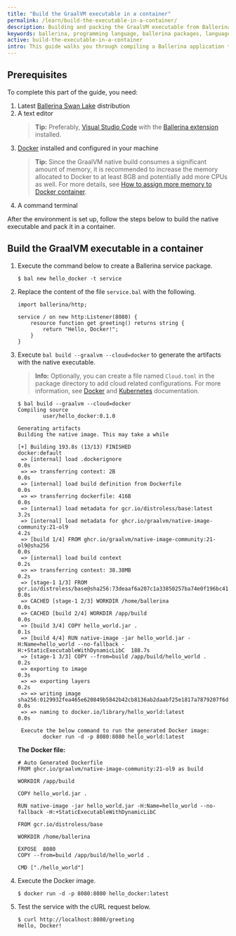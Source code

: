 ```yaml
---
title: "Build the GraalVM executable in a container"
permalink: /learn/build-the-executable-in-a-container/
description: Building and packing the GraalVM executable from Ballerina in a container. 
keywords: ballerina, programming language, ballerina packages, language-guide, graalvm, native, executable, container, docker
active: build-the-executable-in-a-container
intro: This guide walks you through compiling a Ballerina application to a native executable and packing the GraalVM executable in a container.
---
```


## Prerequisites

To complete this part of the guide, you need:
1. Latest [Ballerina Swan Lake](/downloads) distribution
2. A text editor
   >**Tip:** Preferably, <a href="https://code.visualstudio.com/" target="_blank">Visual Studio Code</a> with the  <a href="https://wso2.com/ballerina/vscode/docs/" target="_blank">Ballerina extension</a> installed.
3. [Docker](https://www.docker.com) installed and configured in your machine
   >**Tip:** Since the GraalVM native build consumes a significant amount of memory, it is recommended to increase the memory allocated to Docker to at least 8GB and potentially add more CPUs as well. For more details, see [How to assign more memory to Docker container](https://stackoverflow.com/questions/44533319/how-to-assign-more-memory-to-docker-container/44533437#44533437).
4. A command terminal

After the environment is set up, follow the steps below to build the native executable and pack it in a container.

## Build the GraalVM executable in a container

1. Execute the command below to create a Ballerina service package.

   ```
   $ bal new hello_docker -t service
   ```

2. Replace the content of the file `service.bal` with the following.

   ```ballerina
   import ballerina/http;

   service / on new http:Listener(8080) {
       resource function get greeting() returns string {   
           return "Hello, Docker!";   
       }
   }
   ```

3. Execute `bal build --graalvm --cloud=docker` to generate the artifacts with the native executable. 

   >**Info:** Optionally, you can create a file named `Cloud.toml` in the package directory to add cloud related configurations. For more information, see [Docker](/learn/by-example/#docker) and [Kubernetes](/learn/by-example/#kubernetes) documentation.

   ```
   $ bal build --graalvm --cloud=docker
   Compiling source
           user/hello_docker:0.1.0
   
   Generating artifacts
   Building the native image. This may take a while

   [+] Building 193.8s (13/13) FINISHED                                                                                                                                        docker:default
    => [internal] load .dockerignore                                                                                              0.0s
    => => transferring context: 2B                                                                                                0.0s
    => [internal] load build definition from Dockerfile                                                                           0.0s
    => => transferring dockerfile: 416B                                                                                           0.0s
    => [internal] load metadata for gcr.io/distroless/base:latest                                                                 3.2s
    => [internal] load metadata for ghcr.io/graalvm/native-image-community:21-ol9                                                 4.2s
    => [build 1/4] FROM ghcr.io/graalvm/native-image-community:21-ol9@sha256                                                      0.0s
    => [internal] load build context                                                                                              0.2s
    => => transferring context: 38.38MB                                                                                           0.2s
    => [stage-1 1/3] FROM gcr.io/distroless/base@sha256:73deaaf6a207c1a33850257ba74e0f196bc418636cada9943a03d7abea980d6d          0.0s
    => CACHED [stage-1 2/3] WORKDIR /home/ballerina                                                                               0.0s
    => CACHED [build 2/4] WORKDIR /app/build                                                                                      0.0s
    => [build 3/4] COPY hello_world.jar .                                                                                         0.1s
    => [build 4/4] RUN native-image -jar hello_world.jar -H:Name=hello_world --no-fallback -H:+StaticExecutableWithDynamicLibC  188.7s
    => [stage-1 3/3] COPY --from=build /app/build/hello_world .                                                                   0.2s 
    => exporting to image                                                                                                         0.3s 
    => => exporting layers                                                                                                        0.2s 
    => => writing image sha256:0129932fea465e620849b5842b42cb8136ab2daabf25e1817a7879207f6d861b                                   0.0s 
    => => naming to docker.io/library/hello_world:latest                                                                          0.0s 
                                                                                                                                                                                           
    Execute the below command to run the generated Docker image: 
           docker run -d -p 8080:8080 hello_world:latest
   ```

   **The Docker file:**

   ```	
   # Auto Generated Dockerfile
   FROM ghcr.io/graalvm/native-image-community:21-ol9 as build

   WORKDIR /app/build

   COPY hello_world.jar .

   RUN native-image -jar hello_world.jar -H:Name=hello_world --no-fallback -H:+StaticExecutableWithDynamicLibC

   FROM gcr.io/distroless/base

   WORKDIR /home/ballerina

   EXPOSE  8080
   COPY --from=build /app/build/hello_world .

   CMD ["./hello_world"]
   ```

4. Execute the Docker image.

   ```
   $ docker run -d -p 8080:8080 hello_docker:latest
   ```

5. Test the service with the cURL request below.

   ```
   $ curl http://localhost:8080/greeting
   Hello, Docker!
   ```
